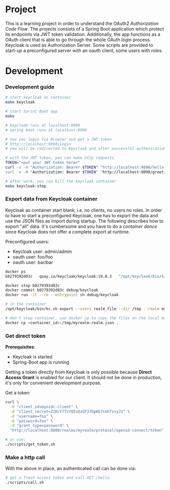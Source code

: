 # Project

This is a learning project in order to understand the OAuth2 _Authorization Code
Flow_. The projects consists of a Spring Boot application which protect its
endpoints via JWT token validation. Additionally, the app functions as a OAuth
client that is able to go through the whole OAuth login process. Keycloak is
used as Authorization Server. Some scripts are provided to start-up a
preconfigured server with an oauth client, some users with roles.

# Development

### Development guide

```bash
# start keycloak as container
make keycloak

# start Sprint Boot app
make

# keycloak runs at localhost:8080
# spring boot runs at localhost:9090

# now you login via Browser and get a JWT token
# http://localhost:9090/login
# you will be redirected to Keycloak and after successful authenication you will be redcirected to the app homepage which contains a link to the JWT token

# with the JWT token, you can make http requests
TOKEN="<put your JWT token here>"
curl -v -H "Authorization: Bearer $TOKEN" "http://localhost:9090/hello
curl -v -H "Authorization: Bearer $TOKEN" "http://localhost:9090/greeting

# after work, you can kill the keycloak container
make keycloak-stop
```

### Export data from Keycloak container

Keycloak as container start blank, i.e. no clients, no users no roles. In order
to have to start a preconfigured Keycloak, one has to export the data and use
the JSON files as import during startup. The following describes how to export
"all" data. It's cumbersome and you have to do a _container dance_ since
Keycloak does not offer a complete export at runtime.

Preconfigured users:

- Keycloak user: admin/admin
- oauth user: foo/foo
- oauth user: bar/bar

```bash
docker ps
b0279392d83c   quay.io/keycloak/keycloak:19.0.3   "/opt/keycloak/bin/k…"

docker stop b0279392d83c
docker commit b0279392d83c debug/keycloak
docker run -it --rm --entrypoint sh debug/keycloak

# in the container
/opt/keycloak/bin/kc.sh export --users realm_file --dir /tmp --realm myrealm

# don't stop container, use docker cp to copy the files on the local machine
docker cp <container_id>:/tmp/myrealm-realm.json .
```

### Get direct token

**Prerequisites**:

- Keycloak is started
- Spring-Boot app is running

Getting a token directly from Keycloak is only possible because **Direct Access
Grant** is enabled for our client. It should not be done in production, it's
only for convenient development purpose.

Get a token:

```bash
curl \
  -d "client_id=myoidc-client" \
  -d "client_secret=Z2OcY7TsYQIsQzGF37OpKb7cmhTsvyJ1" \
  -d "username=foo" \
  -d "password=foo" \
  -d "grant_type=password" \
  "http://localhost:8080/realms/myrealm/protocol/openid-connect/token"

# or use:
./scripts/get_token.sh
```

### Make a http call

With the above in place, an authenticated call can be done via:

```bash
# get a fresh access token and call GET /hello
./scripts/call.sh
```
